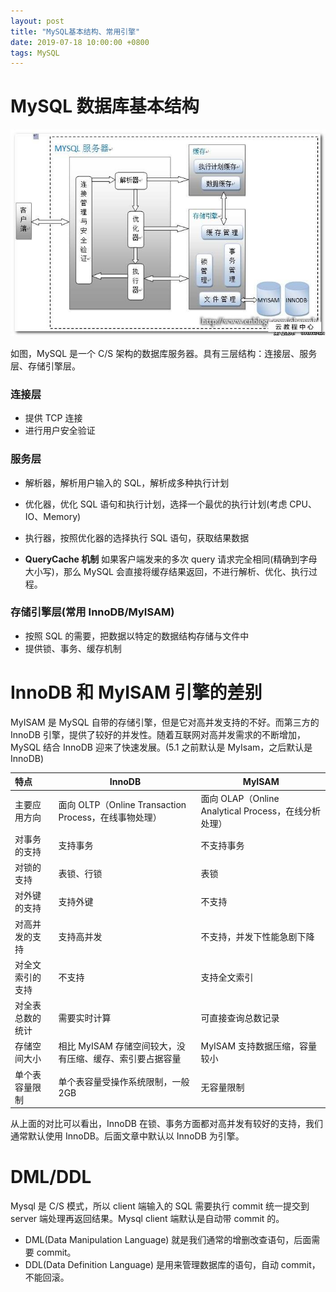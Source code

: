 ```yaml
---
layout: post
title: "MySQL基本结构、常用引擎"
date: 2019-07-18 10:00:00 +0800
tags: MySQL
---
```


# MySQL 数据库基本结构

![MySQL structure](/assets/images/2019-07-18-MySQL_structure_1.jpg)

如图，MySQL 是一个 C/S 架构的数据库服务器。具有三层结构：连接层、服务层、存储引擎层。

### 连接层

- 提供 TCP 连接
- 进行用户安全验证

### 服务层

- 解析器，解析用户输入的 SQL，解析成多种执行计划
- 优化器，优化 SQL 语句和执行计划，选择一个最优的执行计划(考虑 CPU、IO、Memory)
- 执行器，按照优化器的选择执行 SQL 语句，获取结果数据

- **QueryCache 机制**
  如果客户端发来的多次 query 请求完全相同(精确到字母大小写)，那么 MySQL 会直接将缓存结果返回，不进行解析、优化、执行过程。

### 存储引擎层(常用 InnoDB/MyISAM)

- 按照 SQL 的需要，把数据以特定的数据结构存储与文件中
- 提供锁、事务、缓存机制

# InnoDB 和 MyISAM 引擎的差别

MyISAM 是 MySQL 自带的存储引擎，但是它对高并发支持的不好。而第三方的 InnoDB 引擎，提供了较好的并发性。随着互联网对高并发需求的不断增加，MySQL 结合 InnoDB 迎来了快速发展。(5.1 之前默认是 MyIsam，之后默认是 InnoDB)

| 特点             | InnoDB                                                   | MyISAM                                               |
| :--------------- | -------------------------------------------------------- | ---------------------------------------------------- |
| 主要应用方向     | 面向 OLTP（Online Transaction Process，在线事物处理）    | 面向 OLAP（Online Analytical Process，在线分析处理） |
| 对事务的支持     | 支持事务                                                 | 不支持事务                                           |
| 对锁的支持       | 表锁、行锁                                               | 表锁                                                 |
| 对外键的支持     | 支持外键                                                 | 不支持                                               |
| 对高并发的支持   | 支持高并发                                               | 不支持，并发下性能急剧下降                           |
| 对全文索引的支持 | 不支持                                                   | 支持全文索引                                         |
| 对全表总数的统计 | 需要实时计算                                             | 可直接查询总数记录                                   |
| 存储空间大小     | 相比 MyISAM 存储空间较大，没有压缩、缓存、索引要占据容量 | MyISAM 支持数据压缩，容量较小                        |
| 单个表容量限制   | 单个表容量受操作系统限制，一般 2GB                       | 无容量限制                                           |

从上面的对比可以看出，InnoDB 在锁、事务方面都对高并发有较好的支持，我们通常默认使用 InnoDB。后面文章中默认以 InnoDB 为引擎。

# DML/DDL

Mysql 是 C/S 模式，所以 client 端输入的 SQL 需要执行 commit 统一提交到 server 端处理再返回结果。Mysql client 端默认是自动带 commit 的。

- DML(Data Manipulation Language)
  就是我们通常的增删改查语句，后面需要 commit。
- DDL(Data Definition Language)
  是用来管理数据库的语句，自动 commit，不能回滚。
